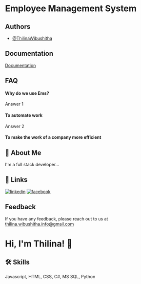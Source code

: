 # Employee Management System

## Authors

- [@ThilinaWibushitha](https://www.github.com/octokatherine)


## Documentation

[Documentation]()


## FAQ

#### Why do we use Ems?

Answer 1

#### To automate work

Answer 2
#### To make the work of a company more efficient

## 🚀 About Me
I'm a full stack developer...


## 🔗 Links
[![linkedin](https://img.shields.io/badge/linkedin-0A66C2?style=for-the-badge&logo=linkedin&logoColor=white)](https://www.linkedin.com/in/thilina-wibushitha-680265301/?utm_source=share&utm_campaign=share_via&utm_content=profile&utm_medium=android_app)
[![facebook](https://img.shields.io/badge/facebook-1DA1F2?style=for-the-badge&logo=facebook&logoColor=white)](https://www.facebook.com/profile.php?id=100092571216031&mibextid=kFxxJD)

## Feedback

If you have any feedback, please reach out to us at thilina.wibushitha.info@gmail.com


# Hi, I'm Thilina! 👋


## 🛠 Skills
Javascript, HTML, CSS, C#, MS SQL, Python

